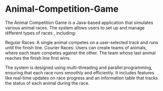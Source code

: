 # Animal-Competition-Game
The Animal Competition Game is a Java-based application that simulates various animal races. The system allows users to set up and manage different types of races , including:

Regular Races: A single animal competes on a user-selected track and runs until the finish line.
Courier Races: Users can create teams of animals, where each team competes against the other. The team whose last animal reaches the finish line first wins.

The system is designed using multi-threading and parallel programming, ensuring that each race runs smoothly and efficiently. It includes features like real-time updates on race progress and an information table that tracks the status of each animal during the race.
